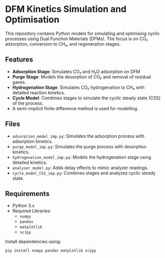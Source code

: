 # DFM Kinetics Simulation and Optimisation

This repository contains Python models for simulating and optimising cyclic processes using Dual Function Materials (DFMs). The focus is on CO₂ adsorption, conversion to CH₄, and regeneration stages.

## Features
- **Adsorption Stage**: Simulates CO₂ and H₂O adsorption on DFM 
- **Purge Stage**: Models the desorption of CO₂ and removal of residual gases.
- **Hydrogenation Stage**: Simulates CO₂ hydrogenation to CH₄ with detailed reaction kinetics.
- **Cycle Model**: Combines stages to simulate the cyclic steady state (CSS) of the process.
- A semi-implicit finite difference method is used for modelling.

## Files
- `adsorption_model_imp.py`: Simulates the adsorption process with adsorption kinetics.
- `purge_model_imp.py`: Simulates the purge process with desorption kinetics.
- `hydrogenation_model_imp.py`: Models the hydrogenation stage using detailed kinetics.
- `analyser_model.py`: Adds delay effects to mimic analyzer readings.
- `cycle_model_CSS_imp.py`: Combines stages and analyzes cyclic steady state.

## Requirements
- Python 3.x
- Required Libraries:
  - `numpy`
  - `pandas`
  - `matplotlib`
  - `scipy`

Install dependencies using:
```bash
pip install numpy pandas matplotlib scipy
